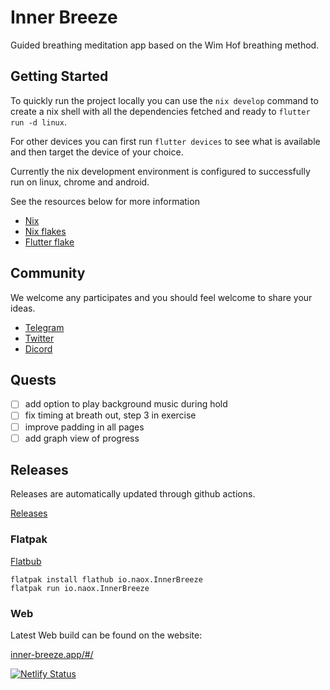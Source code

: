 # Inner Breeze
Guided breathing meditation app based on the Wim Hof breathing method.

## Getting Started
To quickly run the project locally you can use the ```nix develop``` command to create a nix shell with all the dependencies fetched and ready to ```flutter run -d linux```.

For other devices you can first run ```flutter devices``` to see what is available and then target the device of your choice.

Currently the nix development environment is configured to successfully run on linux, chrome and android.

See the resources below for more information

 - [Nix](https://nixos.org/)
 - [Nix flakes](https://nixos.wiki/wiki/Flakes)
 - [Flutter flake](https://github.com/waotzi/flutter-flake)

## Community
We welcome any participates and you should feel welcome to share your ideas.

- [Telegram](https://t.me/naoxio)
- [Twitter](https://twitter.com/naox_io)
- [Dicord](https://discord.gg/WWKtAJQtv5)

## Quests
- [ ] add option to play background music during hold
- [ ] fix timing at breath out, step 3 in exercise
- [ ] improve padding in all pages
- [ ] add graph view of progress

## Releases
Releases are automatically updated through github actions.

[Releases](https://github.com/naoxio/inner_breeze/releases)

### Flatpak
[Flatbub](https://flathub.org/apps/io.naox.InnerBreeze)

```
flatpak install flathub io.naox.InnerBreeze
flatpak run io.naox.InnerBreeze
```

### Web
Latest Web build can be found on the website:

[inner-breeze.app/#/](https://inner-breeze.app/#/)

[![Netlify Status](https://api.netlify.com/api/v1/badges/9fe7d682-4647-42d3-8d29-53737c9ffe05/deploy-status)](https://app.netlify.com/sites/inbe/deploys)

